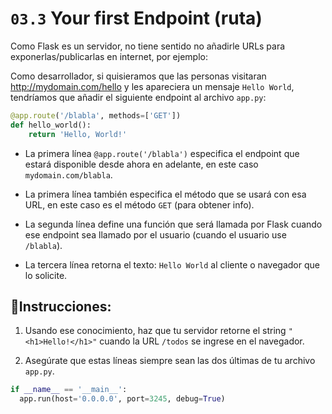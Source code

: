 # `03.3` Your first Endpoint (ruta)

Como Flask es un servidor, no tiene sentido no añadirle URLs para exponerlas/publicarlas en internet, por ejemplo:

Como desarrollador, si quisieramos que las personas visitaran http://mydomain.com/hello y les apareciera un mensaje `Hello World`, tendríamos que añadir el siguiente endpoint al archivo `app.py`:

```python
@app.route('/blabla', methods=['GET'])
def hello_world():
    return 'Hello, World!'
```

+ La primera línea `@app.route('/blabla')` especifica el endpoint que estará disponible desde ahora en adelante, en este caso `mydomain.com/blabla`.

+ La primera línea también especifica el método que se usará con esa URL, en este caso es el método `GET` (para obtener info).

+ La segunda línea define una función que será llamada por Flask cuando ese endpoint sea llamado por el usuario (cuando el usuario use `/blabla`).

+ La tercera línea retorna el texto: `Hello World` al cliente o navegador que lo solicite.

## 📝Instrucciones:

1. Usando ese conocimiento, haz que tu servidor retorne el string `"<h1>Hello!</h1>"` cuando la URL `/todos` se ingrese en el navegador.

2. Asegúrate que estas líneas siempre sean las dos últimas de tu archivo `app.py`.

```python
if __name__ == '__main__':
  app.run(host='0.0.0.0', port=3245, debug=True)
```
